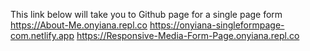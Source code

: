 This link below will take you to Github page for a single page form
https://About-Me.onyiana.repl.co
https://onyiana-singleformpage-com.netlify.app
https://Responsive-Media-Form-Page.onyiana.repl.co
